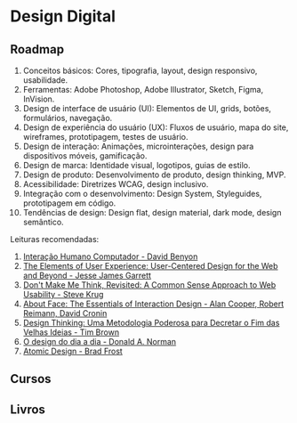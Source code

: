 # Design Digital

## Roadmap

1. Conceitos básicos: Cores, tipografia, layout, design responsivo, usabilidade.
2. Ferramentas: Adobe Photoshop, Adobe Illustrator, Sketch, Figma, InVision.
3. Design de interface de usuário (UI): Elementos de UI, grids, botões, formulários, navegação.
4. Design de experiência do usuário (UX): Fluxos de usuário, mapa do site, wireframes, prototipagem, testes de usuário.
5. Design de interação: Animações, microinterações, design para dispositivos móveis, gamificação.
6. Design de marca: Identidade visual, logotipos, guias de estilo.
7. Design de produto: Desenvolvimento de produto, design thinking, MVP.
8. Acessibilidade: Diretrizes WCAG, design inclusivo.
9. Integração com o desenvolvimento: Design System, Styleguides, prototipagem em código.
10. Tendências de design: Design flat, design material, dark mode, design semântico.


Leituras recomendadas:

1. [Interação Humano Computador - David Benyon](https://luch-library.vercel.app/books/human_computer_interaction)
2. [The Elements of User Experience: User-Centered Design for the Web and Beyond - Jesse James Garrett](https://luch-library.vercel.app/books/the_elements_of_user_experience)
3. [Don't Make Me Think, Revisited: A Common Sense Approach to Web Usability - Steve Krug](https://luch-library.vercel.app/books/dont_make_me_think)
4. [About Face: The Essentials of Interaction Design - Alan Cooper, Robert Reimann, David Cronin](https://luch-library.vercel.app/books/about_face)
5. [Design Thinking: Uma Metodologia Poderosa para Decretar o Fim das Velhas Ideias - Tim Brown](https://luch-library.vercel.app/books/design_thinking)
6. [O design do dia a dia - Donald A. Norman](https://luch-library.vercel.app/books/the_everyday_design)
7. [Atomic Design - Brad Frost](https://luch-library.vercel.app/books/atomic_design)

## Cursos

## Livros